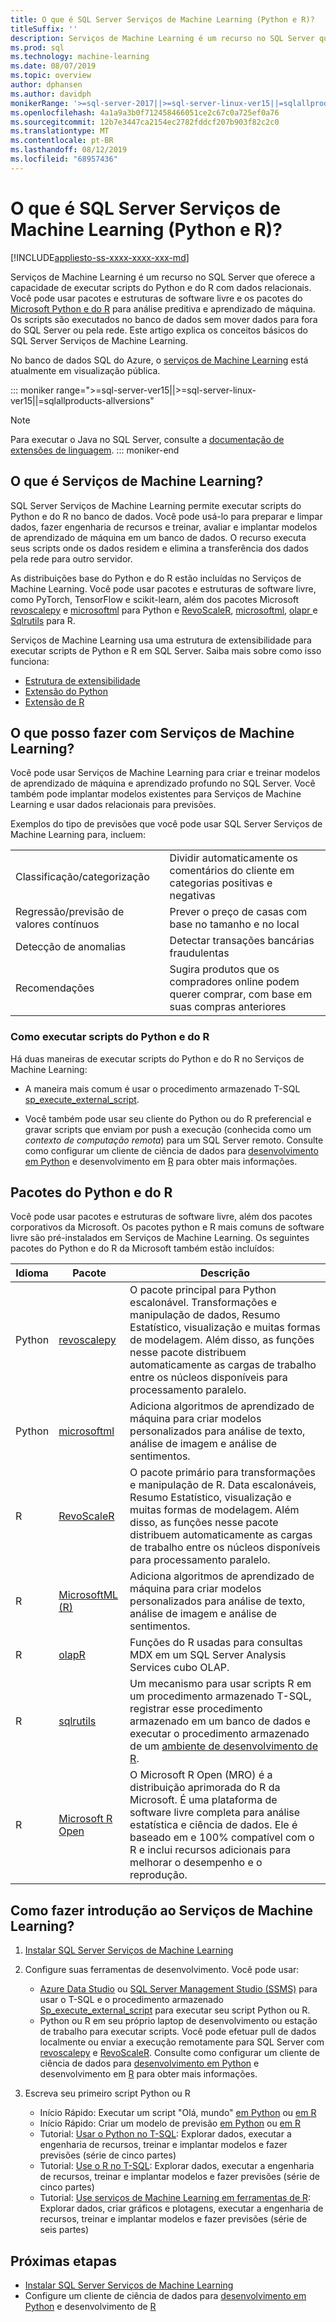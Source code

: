 ```yaml
---
title: O que é SQL Server Serviços de Machine Learning (Python e R)?
titleSuffix: ''
description: Serviços de Machine Learning é um recurso no SQL Server que oferece a capacidade de executar scripts do Python e do R com dados relacionais. Você pode usar pacotes e estruturas de software livre e os pacotes do Microsoft Python e do R para análise preditiva e aprendizado de máquina. Os scripts são executados no banco de dados sem mover dados para fora do SQL Server ou pela rede. Este artigo explica os conceitos básicos do SQL Server Serviços de Machine Learning.
ms.prod: sql
ms.technology: machine-learning
ms.date: 08/07/2019
ms.topic: overview
author: dphansen
ms.author: davidph
monikerRange: '>=sql-server-2017||>=sql-server-linux-ver15||=sqlallproducts-allversions'
ms.openlocfilehash: 4a1a9a3b0f712458466051ce2c67c0a725ef0a76
ms.sourcegitcommit: 12b7e3447ca2154ec2782fddcf207b903f82c2c0
ms.translationtype: MT
ms.contentlocale: pt-BR
ms.lasthandoff: 08/12/2019
ms.locfileid: "68957436"
---
```

# <a name="what-is-sql-server-machine-learning-services-python-and-r"></a>O que é SQL Server Serviços de Machine Learning (Python e R)?
[!INCLUDE[appliesto-ss-xxxx-xxxx-xxx-md](../includes/appliesto-ss-xxxx-xxxx-xxx-md.md)]

Serviços de Machine Learning é um recurso no SQL Server que oferece a capacidade de executar scripts do Python e do R com dados relacionais. Você pode usar pacotes e estruturas de software livre e os pacotes do [Microsoft Python e do R](#packages) para análise preditiva e aprendizado de máquina. Os scripts são executados no banco de dados sem mover dados para fora do SQL Server ou pela rede. Este artigo explica os conceitos básicos do SQL Server Serviços de Machine Learning.

No banco de dados SQL do Azure, o [serviços de Machine Learning](https://docs.microsoft.com/azure/sql-database/sql-database-machine-learning-services-overview) está atualmente em visualização pública.

::: moniker range=">=sql-server-ver15||>=sql-server-linux-ver15||=sqlallproducts-allversions"
> [!NOTE]
> Para executar o Java no SQL Server, consulte a [documentação de extensões de linguagem](../language-extensions/language-extensions-overview.md).
::: moniker-end

## <a name="what-is-machine-learning-services"></a>O que é Serviços de Machine Learning?

SQL Server Serviços de Machine Learning permite executar scripts do Python e do R no banco de dados. Você pode usá-lo para preparar e limpar dados, fazer engenharia de recursos e treinar, avaliar e implantar modelos de aprendizado de máquina em um banco de dados. O recurso executa seus scripts onde os dados residem e elimina a transferência dos dados pela rede para outro servidor.

As distribuições base do Python e do R estão incluídas no Serviços de Machine Learning. Você pode usar pacotes e estruturas de software livre, como PyTorch, TensorFlow e scikit-learn, além dos pacotes Microsoft [revoscalepy](python/ref-py-revoscalepy.md) e [microsoftml](python/ref-py-microsoftml.md) para Python e [RevoScaleR](r/ref-r-revoscaler.md), [microsoftml](r/ref-r-microsoftml.md), [olapr ](r/ref-r-olapr.md)e [Sqlrutils](r/ref-r-sqlrutils.md) para R.

Serviços de Machine Learning usa uma estrutura de extensibilidade para executar scripts de Python e R em SQL Server. Saiba mais sobre como isso funciona:

+ [Estrutura de extensibilidade](concepts/extensibility-framework.md)
+ [Extensão do Python](concepts/extension-python.md)
+ [Extensão de R](concepts/extension-r.md)

## <a name="what-can-i-do-with-machine-learning-services"></a>O que posso fazer com Serviços de Machine Learning?

Você pode usar Serviços de Machine Learning para criar e treinar modelos de aprendizado de máquina e aprendizado profundo no SQL Server. Você também pode implantar modelos existentes para Serviços de Machine Learning e usar dados relacionais para previsões.

Exemplos do tipo de previsões que você pode usar SQL Server Serviços de Machine Learning para, incluem:

|||
|-|-|
|Classificação/categorização|Dividir automaticamente os comentários do cliente em categorias positivas e negativas|
|Regressão/previsão de valores contínuos|Prever o preço de casas com base no tamanho e no local|
|Detecção de anomalias|Detectar transações bancárias fraudulentas |
|Recomendações|Sugira produtos que os compradores online podem querer comprar, com base em suas compras anteriores|

### <a name="how-to-execute-python-and-r-scripts"></a>Como executar scripts do Python e do R

Há duas maneiras de executar scripts do Python e do R no Serviços de Machine Learning:

+ A maneira mais comum é usar o procedimento armazenado T-SQL [sp_execute_external_script](../relational-databases/system-stored-procedures/sp-execute-external-script-transact-sql.md).

+ Você também pode usar seu cliente do Python ou do R preferencial e gravar scripts que enviam por push a execução (conhecida como um *contexto de computação remota*) para um SQL Server remoto. Consulte como configurar um cliente de ciência de dados para [desenvolvimento em Python](python/setup-python-client-tools-sql.md) e desenvolvimento em [R](r/set-up-a-data-science-client.md) para obter mais informações.

<a name="packages"></a>

## <a name="python-and-r-packages"></a>Pacotes do Python e do R

Você pode usar pacotes e estruturas de software livre, além dos pacotes corporativos da Microsoft. Os pacotes python e R mais comuns de software livre são pré-instalados em Serviços de Machine Learning. Os seguintes pacotes do Python e do R da Microsoft também estão incluídos:

| Idioma | Pacote | Descrição |
|-|-|-|
| Python | [revoscalepy](python/ref-py-revoscalepy.md) | O pacote principal para Python escalonável. Transformações e manipulação de dados, Resumo Estatístico, visualização e muitas formas de modelagem. Além disso, as funções nesse pacote distribuem automaticamente as cargas de trabalho entre os núcleos disponíveis para processamento paralelo. |
| Python | [microsoftml](python/ref-py-microsoftml.md) | Adiciona algoritmos de aprendizado de máquina para criar modelos personalizados para análise de texto, análise de imagem e análise de sentimentos. | 
| R | [RevoScaleR](r/ref-r-revoscaler.md) | O pacote primário para transformações e manipulação de R. Data escalonáveis, Resumo Estatístico, visualização e muitas formas de modelagem. Além disso, as funções nesse pacote distribuem automaticamente as cargas de trabalho entre os núcleos disponíveis para processamento paralelo. |
| R | [MicrosoftML (R)](r/ref-r-microsoftml.md) | Adiciona algoritmos de aprendizado de máquina para criar modelos personalizados para análise de texto, análise de imagem e análise de sentimentos. |
| R | [olapR](r/ref-r-olapr.md) | Funções do R usadas para consultas MDX em um SQL Server Analysis Services cubo OLAP. |
| R | [sqlrutils](r/ref-r-sqlrutils.md) | Um mecanismo para usar scripts R em um procedimento armazenado T-SQL, registrar esse procedimento armazenado em um banco de dados e executar o procedimento armazenado de um [ambiente de desenvolvimento de R](r/set-up-a-data-science-client.md). |
| R | [Microsoft R Open](https://mran.microsoft.com/rro) | O Microsoft R Open (MRO) é a distribuição aprimorada do R da Microsoft. É uma plataforma de software livre completa para análise estatística e ciência de dados. Ele é baseado em e 100% compatível com o R e inclui recursos adicionais para melhorar o desempenho e o reprodução. |

## <a name="how-do-i-get-started-with-machine-learning-services"></a>Como fazer introdução ao Serviços de Machine Learning?

1. [Instalar SQL Server Serviços de Machine Learning](install/sql-machine-learning-services-windows-install.md)

1. Configure suas ferramentas de desenvolvimento. Você pode usar:

    + [Azure Data Studio](../azure-data-studio/what-is.md) ou [SQL Server Management Studio (SSMS)](../ssms/sql-server-management-studio-ssms.md) para usar o T-SQL e o procedimento armazenado [Sp_execute_external_script](../relational-databases/system-stored-procedures/sp-execute-external-script-transact-sql.md) para executar seu script Python ou R.
    + Python ou R em seu próprio laptop de desenvolvimento ou estação de trabalho para executar scripts. Você pode efetuar pull de dados localmente ou enviar a execução remotamente para SQL Server com [revoscalepy](python/ref-py-revoscalepy.md) e [RevoScaleR](r/ref-r-revoscaler.md). Consulte como configurar um cliente de ciência de dados para [desenvolvimento em Python](python/setup-python-client-tools-sql.md) e desenvolvimento em [R](r/set-up-a-data-science-client.md) para obter mais informações.

1. Escreva seu primeiro script Python ou R

    + Início Rápido: Executar um script "Olá, mundo" [em Python](tutorials/quickstart-python-run-using-t-sql.md) ou [em R](tutorials/quickstart-r-run-using-tsql.md)
    + Início Rápido: Criar um modelo de previsão [em Python](tutorials/quickstart-python-train-score-in-tsql.md) ou [em R](tutorials/quickstart-r-create-predictive-model.md)
    + Tutorial: [Usar o Python no T-SQL](tutorials/sqldev-in-database-python-for-sql-developers.md): Explorar dados, executar a engenharia de recursos, treinar e implantar modelos e fazer previsões (série de cinco partes)
    + Tutorial: [Use o R no T-SQL](tutorials/sqldev-in-database-r-for-sql-developers.md): Explorar dados, executar a engenharia de recursos, treinar e implantar modelos e fazer previsões (série de cinco partes)
    + Tutorial: [Use serviços de Machine Learning em ferramentas de R](tutorials/walkthrough-data-science-end-to-end-walkthrough.md): Explorar dados, criar gráficos e plotagens, executar a engenharia de recursos, treinar e implantar modelos e fazer previsões (série de seis partes)

## <a name="next-steps"></a>Próximas etapas

+ [Instalar SQL Server Serviços de Machine Learning](install/sql-machine-learning-services-windows-install.md)
+ Configure um cliente de ciência de dados para [desenvolvimento em Python](python/setup-python-client-tools-sql.md) e desenvolvimento de [R](r/set-up-a-data-science-client.md)
